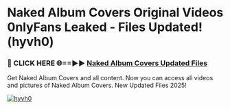 # Naked Album Covers Original Videos 0nlyFans Leaked - Files Updated! (hyvh0)

<h3>🔴 CLICK HERE 🌐==►► <a href="https://tinyurl.com/yckcrads" rel="nofollow">Naked Album Covers Updated Files</a></h3>

Get Naked Album Covers and all content. Now you can access all videos and pictures of Naked Album Covers. New Updated Files 2025!

[![hyvh0](https://i.imgur.com/hpKpOFt.gif)](https://tinyurl.com/yckcrads)
